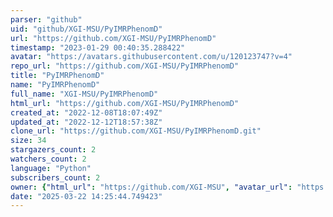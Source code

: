 ```yaml
---
parser: "github"
uid: "github/XGI-MSU/PyIMRPhenomD"
url: "https://github.com/XGI-MSU/PyIMRPhenomD"
timestamp: "2023-01-29 00:40:35.288422"
avatar: "https://avatars.githubusercontent.com/u/120123747?v=4"
repo_url: "https://github.com/XGI-MSU/PyIMRPhenomD"
title: "PyIMRPhenomD"
name: "PyIMRPhenomD"
full_name: "XGI-MSU/PyIMRPhenomD"
html_url: "https://github.com/XGI-MSU/PyIMRPhenomD"
created_at: "2022-12-08T18:07:49Z"
updated_at: "2022-12-12T18:57:38Z"
clone_url: "https://github.com/XGI-MSU/PyIMRPhenomD.git"
size: 34
stargazers_count: 2
watchers_count: 2
language: "Python"
subscribers_count: 2
owner: {"html_url": "https://github.com/XGI-MSU", "avatar_url": "https://avatars.githubusercontent.com/u/120123747?v=4", "login": "XGI-MSU", "type": "Organization"}
date: "2025-03-22 14:25:44.749423"
---
```

